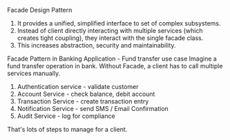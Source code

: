Facade Design Pattern
1. It provides a unified, simplified interface to set of complex subsystems.
2. Instead of client directly interacting with multiple services (which creates tight
coupling), they interact with the single facade class.
3. This increases abstraction, security and maintainability.

Facade Pattern in Banking Application - Fund transfer use case
    Imagine a fund transfer operation in bank.
    Without Facade, a client has to call multiple services manually.
1. Authentication service - validate customer
2. Account Service - check balance, debit account
3. Transaction Service - create transaction entry
4. Notification Service - send SMS / Email Confirmation
5. Audit Service - log for compliance 

That's lots of steps to manage for a client.
